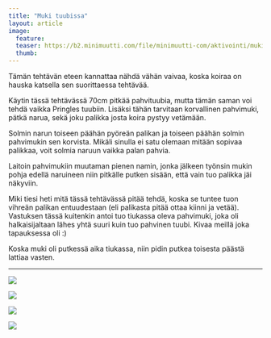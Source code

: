 ```yaml
---
title: "Muki tuubissa"
layout: article
image:
  feature:
  teaser: https://b2.minimuutti.com/file/minimuutti-com/aktivointi/muki-tuubissa/DSC56649-245px.jpg
  thumb:
---
```


Tämän tehtävän eteen kannattaa nähdä vähän vaivaa, koska koiraa on hauska katsella sen suorittaessa tehtävää.

Käytin tässä tehtävässä 70cm pitkää pahvituubia, mutta tämän saman voi tehdä vaikka Pringles tuubiin. Lisäksi tähän tarvitaan korvallinen pahvimuki, pätkä narua, sekä joku palikka josta koira pystyy vetämään.

Solmin narun toiseen päähän pyöreän palikan ja toiseen päähän solmin pahvimukin sen korvista. Mikäli sinulla ei satu olemaan mitään sopivaa palikkaa, voit solmia naruun vaikka palan pahvia.

Laitoin pahvimukiin muutaman pienen namin, jonka jälkeen työnsin mukin pohja edellä naruineen niin pitkälle putken sisään, että vain tuo palikka jäi näkyviin.

Miki tiesi heti mitä tässä tehtävässä pitää tehdä, koska se tuntee tuon vihreän palikan entuudestaan (eli palikasta pitää ottaa kiinni ja vetää). Vastuksen tässä kuitenkin antoi tuo tiukassa oleva pahvimuki, joka oli halkaisijaltaan lähes yhtä suuri kuin tuo pahvinen tuubi. Kivaa meillä joka tapauksessa oli :)

Koska muki oli putkessä aika tiukassa, niin pidin putkea toisesta päästä lattiaa vasten.

---

[![](https://b2.minimuutti.com/file/minimuutti-com/aktivointi/muki-tuubissa/DSC56581-800px.jpg)](https://dl.dropboxusercontent.com/sh/ea1wtnz7z734o12/AADEY8bX6-EEDmoTKd_b0oi9a/aktivointi/muki-tuubissa/DSC56581.jpg)

[![](https://b2.minimuutti.com/file/minimuutti-com/aktivointi/muki-tuubissa/DSC56597-800px.jpg)](https://dl.dropboxusercontent.com/sh/ea1wtnz7z734o12/AADzFioHr8mH3FBcQ15Kvhgia/aktivointi/muki-tuubissa/DSC56597.jpg)

[![](https://b2.minimuutti.com/file/minimuutti-com/aktivointi/muki-tuubissa/DSC56649-800px.jpg)](https://dl.dropboxusercontent.com/sh/ea1wtnz7z734o12/AACk0K48Sh3m6UXb8BgIv3PMa/aktivointi/muki-tuubissa/DSC56649.jpg)

[![](https://b2.minimuutti.com/file/minimuutti-com/aktivointi/muki-tuubissa/DSC56628-800px.jpg)](https://dl.dropboxusercontent.com/sh/ea1wtnz7z734o12/AADNrqGoGGjnRJZk6PnZhHXma/aktivointi/muki-tuubissa/DSC56628.jpg)
